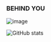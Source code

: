 ### BEHIND YOU
![image](https://user-images.githubusercontent.com/68351730/160933231-9b3c7860-d61e-497f-a7a8-b40772984044.png)
</h1>

![GitHub stats](https://github-readme-stats.vercel.app/api?username=Jem20&hide_border=true&theme=radical&show_icons=true)
